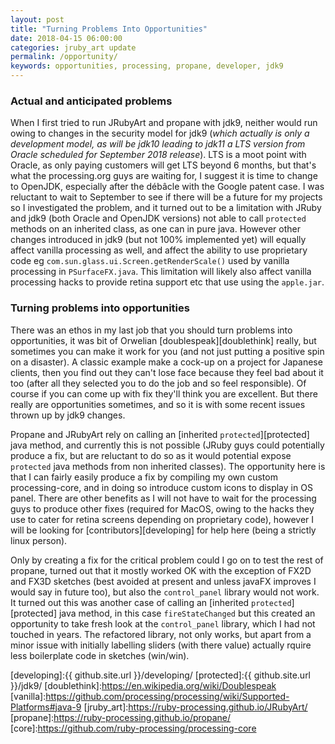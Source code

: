 ```yaml
---
layout: post
title: "Turning Problems Into Opportunities"
date: 2018-04-15 06:00:00
categories: jruby_art update
permalink: /opportunity/
keywords: opportunities, processing, propane, developer, jdk9
---
```

### Actual and anticipated problems ###

When I first tried to run JRubyArt and propane with jdk9, neither would run owing to changes in the security model for jdk9 (_which actually is only a development model, as will be jdk10 leading to jdk11 a LTS version from Oracle scheduled for September 2018 release_). LTS is a moot point with Oracle, as only paying customers will get LTS beyond 6 months, but that's what the processing.org guys are waiting for, I suggest it is time to change to OpenJDK, especially after the débâcle with the Google patent case. I was reluctant to wait to September to see if there will be a future for my projects so I investigated the problem, and it turned out to be a limitation with JRuby and jdk9 (both Oracle and OpenJDK versions) not able to call `protected` methods on an inherited class, as one can in pure java. However other changes introduced in jdk9 (but not 100% implemented yet) will equally affect vanilla processing as well, and affect the ability to use proprietary code eg `com.sun.glass.ui.Screen.getRenderScale()` used by vanilla processing in `PSurfaceFX.java`. This limitation will likely also affect vanilla processing hacks to provide retina support etc that use using the `apple.jar`.

### Turning problems into opportunities

There was an ethos in my last job that you should turn problems into opportunities, it was bit of Orwelian [doublespeak][doublethink] really, but sometimes you can make it work for you (and not just putting a positive spin on a disaster). A classic example make a cock-up on a project for Japanese clients, then you find out they can't lose face because they feel bad about it too (after all they selected you to do the job and so feel responsible). Of course if you can come up with fix they'll think you are excellent. But there really are opportunities sometimes, and so it is with some recent issues thrown up by jdk9 changes.

Propane and JRubyArt rely on calling an [inherited `protected`][protected] java method, and currently this is not possible (JRuby guys could potentially produce a fix, but are reluctant to do so as it would potential expose `protected` java methods from non inherited classes). The opportunity here is that I can fairly easily produce a fix by compiling my own custom processing-core, and in doing so introduce custom icons to display in OS panel. There are other benefits as I will not have to wait for the processing guys to produce other fixes (required for MacOS, owing to the hacks they use to cater for retina screens depending on proprietary code), however I will be looking for [contributors][developing] for help here (being a strictly linux person).

Only by creating a fix for the critical problem could I go on to test the rest of propane, turned out that it mostly worked OK with the exception of FX2D and FX3D sketches (best avoided at present and unless javaFX improves I would say in future too), but also the `control_panel` library would not work. It turned out this was another case of calling an [inherited `protected`][protected] java method, in this case `fireStateChanged` but this created an opportunity to take fresh look at the `control_panel` library, which I had not touched in years.  The refactored library, not only works, but apart from a minor issue with initially labelling sliders (with there value) actually rquire less boilerplate code in sketches (win/win).


[developing]:{{ github.site.url }}/developing/
[protected]:{{ github.site.url }}/jdk9/
[doublethink]:https://en.wikipedia.org/wiki/Doublespeak
[vanilla]:https://github.com/processing/processing/wiki/Supported-Platforms#java-9
[jruby_art]:https://ruby-processing.github.io/JRubyArt/
[propane]:https://ruby-processing.github.io/propane/
[core]:https://github.com/ruby-processing/processing-core
